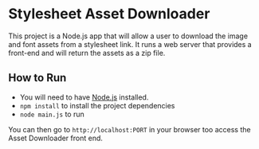 # Stylesheet Asset Downloader

This project is a Node.js app that will allow a user to download the image and font assets from a stylesheet link. It runs a web server that provides a front-end and will return the assets as a zip file.

## How to Run

- You will need to have  [Node.js](https://nodejs.org) installed.
- `npm install` to install the project dependencies
- `node main.js` to run

You can then go to `http://localhost:PORT` in your browser too access the Asset Downloader front end.